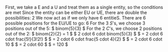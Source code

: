 First, we take a E and a U and treat them as a single entity, so the conditions are met 
Since the entity can be either EU or UE, there are double the possibilities: 2 
We now act as if we only have 6 entitieS. 
There are 6 possible positions for the EU/UE to go: 6 
For the 3 $S$'s, we choose 3 positions out of the 5: $ binom{5}{3} $ 
For the 2 $C$'s, we choose 2 positions out of the 2: $ binom{2}{2} = 1 $ 
$ 2 cdot 6 cdot binom{5}{3} $ 
$ = 2 cdot 6 cdot frac{5!}{3!2!} $ 
$ = 2 cdot 6 cdot frac{5 cdot 4}{2} $ 
$ = 2 cdot 6 cdot 10 $ 
$ = 2 cdot 60 $ 
$ = 120 $
